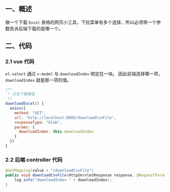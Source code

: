 ## 一、概述
做一个下载 `Excel` 表格的网页小工具，下拉菜单有多个选择，所以必须带一个参数告诉后端下载的是哪一个。
## 二、代码
### 2.1 vue 代码
`el-select` 通过 `v-model` 与 `downloadIndex` 绑定在一块。
因此前端选择哪一项，`downloadIndex` 就是那一项的值。

```javascript
/**
 * 点击下载按钮
 */
downloadExcel() {
  axios({
    method: "GET",
    url: "http://localhost:8085/downloadCsvFile",
    responseType: "blob",
    params: {
      downloadIndex: this.downloadIndex
    } 
  })
}
```
### 2.2 后端 controller 代码
```java
@GetMapping(value = "/downloadCsvFile")
public void downloadCsvFile(HttpServletResponse response, @RequestParam String downloadIndex) throws IOException {
    log.info("downloadIndex " + downloadIndex);
}
```
